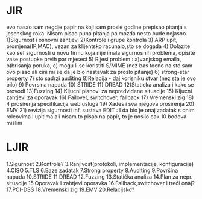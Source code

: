 # JIR

evo nasao sam negdje papir na koji sam prosle godine prepisao pitanja s jesenskog roka. Nisam pisao puna pitanja pa mozda nesto bude nejasno.
1)Sigurnost i osnovni zahtjevi
2)Kontrole i grupe kontrola 3) ARP upit, promjena(IP,MAC), vezan za klijentsko racunalo,sto se dogada 4) Dolazite kao sef sigurnosti u novu firmu koja nije imala sigurnosnih problema, opisite vase postupke prvih par mjeseci 5) Rijesi problem : a)vanjskog emaila, b)brisanja poruka, c) mogu li se koristiti S/MIME (nez bas tocno na sto sam ovo pisao ali cini mi se da je bio nastavak za proslo pitanje) 6) strong-star property 7) sto sadrzi auditing
8)Relacija - daj korisniku stvar (nez sta je ovo bilo) 9) Povrsina napada 10) STRIDE 11) DREAD
12)Staticka analiza i kako se provodi
13)Fuzzing 14) Kljucni planovi za nepredvidene situacije 15) Kljucni zahtjevi za oporavak 16) Failover, switchover, fallback 17) Vremenski zig 18) 4 prosirenja specifikacija web usluga 19) Xades i sva njegova prosirenja 20) EMV 21) revizija sigurnosti inf. sustava
EDIT : I da bio je onaj zadatak s onim roleovima i upitima ali nisam to pisao na papir, to je nosilo cak 10 bodova mislim

# LJIR

1.Sigurnost
2.Kontrole?
3.Ranjivost(protokoli, implementacije, konfiguracije)
4.CISO
5.TLS
6.Baze zadatak
7.Strong property
8.Auditing
9.Površina napada
10.STRIDE
11.DREAD
12.Fuzzing
13.Statička analiza
14.Plan za nepr. situacije
15.Oporavak i zahtjevi oporavka
16.Fallback,switchover i treći onaj?
17.PCI-DSS
18.Vremenski žig
19.EMV
20.Relacijsko?
